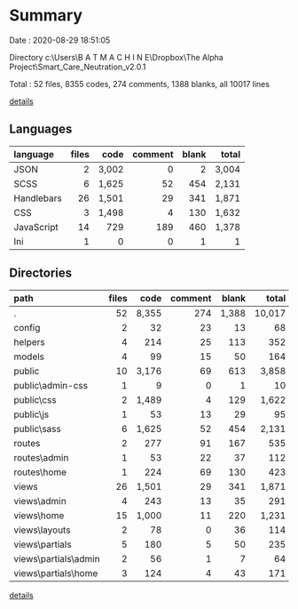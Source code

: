 # Summary

Date : 2020-08-29 18:51:05

Directory c:\Users\B A T  M A C H I N E\Dropbox\The Alpha Project\Smart_Care_Neutration_v2.0.1

Total : 52 files,  8355 codes, 274 comments, 1388 blanks, all 10017 lines

[details](details.md)

## Languages
| language | files | code | comment | blank | total |
| :--- | ---: | ---: | ---: | ---: | ---: |
| JSON | 2 | 3,002 | 0 | 2 | 3,004 |
| SCSS | 6 | 1,625 | 52 | 454 | 2,131 |
| Handlebars | 26 | 1,501 | 29 | 341 | 1,871 |
| CSS | 3 | 1,498 | 4 | 130 | 1,632 |
| JavaScript | 14 | 729 | 189 | 460 | 1,378 |
| Ini | 1 | 0 | 0 | 1 | 1 |

## Directories
| path | files | code | comment | blank | total |
| :--- | ---: | ---: | ---: | ---: | ---: |
| . | 52 | 8,355 | 274 | 1,388 | 10,017 |
| config | 2 | 32 | 23 | 13 | 68 |
| helpers | 4 | 214 | 25 | 113 | 352 |
| models | 4 | 99 | 15 | 50 | 164 |
| public | 10 | 3,176 | 69 | 613 | 3,858 |
| public\admin-css | 1 | 9 | 0 | 1 | 10 |
| public\css | 2 | 1,489 | 4 | 129 | 1,622 |
| public\js | 1 | 53 | 13 | 29 | 95 |
| public\sass | 6 | 1,625 | 52 | 454 | 2,131 |
| routes | 2 | 277 | 91 | 167 | 535 |
| routes\admin | 1 | 53 | 22 | 37 | 112 |
| routes\home | 1 | 224 | 69 | 130 | 423 |
| views | 26 | 1,501 | 29 | 341 | 1,871 |
| views\admin | 4 | 243 | 13 | 35 | 291 |
| views\home | 15 | 1,000 | 11 | 220 | 1,231 |
| views\layouts | 2 | 78 | 0 | 36 | 114 |
| views\partials | 5 | 180 | 5 | 50 | 235 |
| views\partials\admin | 2 | 56 | 1 | 7 | 64 |
| views\partials\home | 3 | 124 | 4 | 43 | 171 |

[details](details.md)
